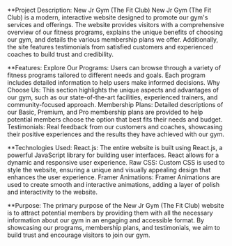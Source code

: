 **Project Description:
New Jr Gym (The Fit Club)
New Jr Gym (The Fit Club) is a modern, interactive website designed to promote our gym's services and offerings. The website provides visitors with a comprehensive overview of our fitness programs, explains the unique benefits of choosing our gym, and details the various membership plans we offer. Additionally, the site features testimonials from satisfied customers and experienced coaches to build trust and credibility.

**Features:
Explore Our Programs: Users can browse through a variety of fitness programs tailored to different needs and goals. Each program includes detailed information to help users make informed decisions.
Why Choose Us: This section highlights the unique aspects and advantages of our gym, such as our state-of-the-art facilities, experienced trainers, and community-focused approach.
Membership Plans: Detailed descriptions of our Basic, Premium, and Pro membership plans are provided to help potential members choose the option that best fits their needs and budget.
Testimonials: Real feedback from our customers and coaches, showcasing their positive experiences and the results they have achieved with our gym.

**Technologies Used:
React.js: The entire website is built using React.js, a powerful JavaScript library for building user interfaces. React allows for a dynamic and responsive user experience.
Raw CSS: Custom CSS is used to style the website, ensuring a unique and visually appealing design that enhances the user experience.
Framer Animations: Framer Animations are used to create smooth and interactive animations, adding a layer of polish and interactivity to the website.

**Purpose:
The primary purpose of the New Jr Gym (The Fit Club) website is to attract potential members by providing them with all the necessary information about our gym in an engaging and accessible format. By showcasing our programs, membership plans, and testimonials, we aim to build trust and encourage visitors to join our gym.
